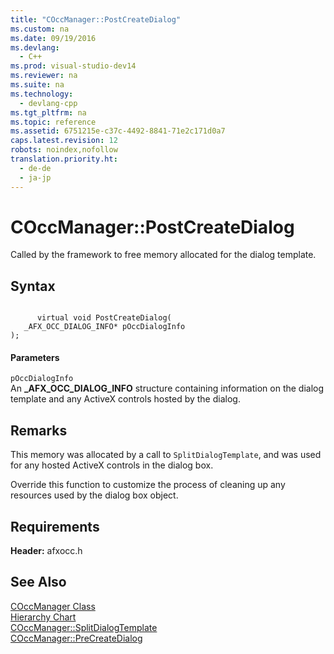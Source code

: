 ```yaml
---
title: "COccManager::PostCreateDialog"
ms.custom: na
ms.date: 09/19/2016
ms.devlang: 
  - C++
ms.prod: visual-studio-dev14
ms.reviewer: na
ms.suite: na
ms.technology: 
  - devlang-cpp
ms.tgt_pltfrm: na
ms.topic: reference
ms.assetid: 6751215e-c37c-4492-8841-71e2c171d0a7
caps.latest.revision: 12
robots: noindex,nofollow
translation.priority.ht: 
  - de-de
  - ja-jp
---
```

# COccManager::PostCreateDialog
Called by the framework to free memory allocated for the dialog template.  
  
## Syntax  
  
```  
  
      virtual void PostCreateDialog(  
   _AFX_OCC_DIALOG_INFO* pOccDialogInfo   
);  
```  
  
#### Parameters  
 `pOccDialogInfo`  
 An **_AFX_OCC_DIALOG_INFO** structure containing information on the dialog template and any ActiveX controls hosted by the dialog.  
  
## Remarks  
 This memory was allocated by a call to `SplitDialogTemplate`, and was used for any hosted ActiveX controls in the dialog box.  
  
 Override this function to customize the process of cleaning up any resources used by the dialog box object.  
  
## Requirements  
 **Header:** afxocc.h  
  
## See Also  
 [COccManager Class](../vs140/COccManager-Class.md)   
 [Hierarchy Chart](../vs140/Hierarchy-Chart.md)   
 [COccManager::SplitDialogTemplate](../vs140/COccManager--SplitDialogTemplate.md)   
 [COccManager::PreCreateDialog](../vs140/COccManager--PreCreateDialog.md)